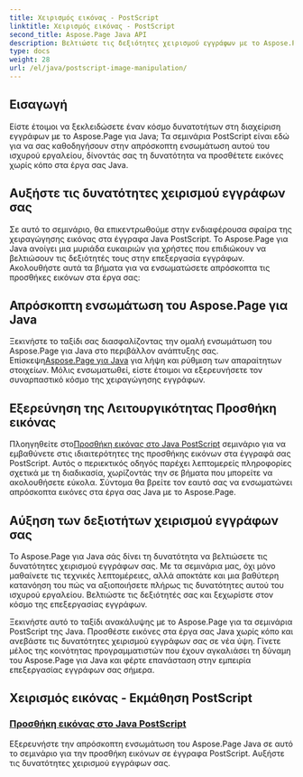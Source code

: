 ```yaml
---
title: Χειρισμός εικόνας - PostScript
linktitle: Χειρισμός εικόνας - PostScript
second_title: Aspose.Page Java API
description: Βελτιώστε τις δεξιότητες χειρισμού εγγράφων με το Aspose.Page για Java. Βουτήξτε στα εκπαιδευτικά μας προγράμματα PostScript, μάθετε να προσθέτετε εικόνες σε Java και αναβαθμίστε τις δυνατότητες του εγγράφου σας.
type: docs
weight: 28
url: /el/java/postscript-image-manipulation/
---
```


## Εισαγωγή

Είστε έτοιμοι να ξεκλειδώσετε έναν κόσμο δυνατοτήτων στη διαχείριση εγγράφων με το Aspose.Page για Java; Τα σεμινάρια PostScript είναι εδώ για να σας καθοδηγήσουν στην απρόσκοπτη ενσωμάτωση αυτού του ισχυρού εργαλείου, δίνοντάς σας τη δυνατότητα να προσθέτετε εικόνες χωρίς κόπο στα έργα σας Java.

## Αυξήστε τις δυνατότητες χειρισμού εγγράφων σας

Σε αυτό το σεμινάριο, θα επικεντρωθούμε στην ενδιαφέρουσα σφαίρα της χειραγώγησης εικόνας στα έγγραφα Java PostScript. Το Aspose.Page για Java ανοίγει μια μυριάδα ευκαιριών για χρήστες που επιδιώκουν να βελτιώσουν τις δεξιότητές τους στην επεξεργασία εγγράφων. Ακολουθήστε αυτά τα βήματα για να ενσωματώσετε απρόσκοπτα τις προσθήκες εικόνων στα έργα σας:

## Απρόσκοπτη ενσωμάτωση του Aspose.Page για Java

 Ξεκινήστε το ταξίδι σας διασφαλίζοντας την ομαλή ενσωμάτωση του Aspose.Page για Java στο περιβάλλον ανάπτυξης σας. Επίσκεψη[Aspose.Page για Java](https://products.aspose.com/page/java) για λήψη και ρύθμιση των απαραίτητων στοιχείων. Μόλις ενσωματωθεί, είστε έτοιμοι να εξερευνήσετε τον συναρπαστικό κόσμο της χειραγώγησης εγγράφων.

## Εξερεύνηση της Λειτουργικότητας Προσθήκη εικόνας

 Πλοηγηθείτε στο[Προσθήκη εικόνας στο Java PostScript](./add-image/) σεμινάριο για να εμβαθύνετε στις ιδιαιτερότητες της προσθήκης εικόνων στα έγγραφά σας PostScript. Αυτός ο περιεκτικός οδηγός παρέχει λεπτομερείς πληροφορίες σχετικά με τη διαδικασία, χωρίζοντάς την σε βήματα που μπορείτε να ακολουθήσετε εύκολα. Σύντομα θα βρείτε τον εαυτό σας να ενσωματώνει απρόσκοπτα εικόνες στα έργα σας Java με το Aspose.Page.

## Αύξηση των δεξιοτήτων χειρισμού εγγράφων σας

Το Aspose.Page για Java σάς δίνει τη δυνατότητα να βελτιώσετε τις δυνατότητες χειρισμού εγγράφων σας. Με τα σεμινάρια μας, όχι μόνο μαθαίνετε τις τεχνικές λεπτομέρειες, αλλά αποκτάτε και μια βαθύτερη κατανόηση του πώς να αξιοποιήσετε πλήρως τις δυνατότητες αυτού του ισχυρού εργαλείου. Βελτιώστε τις δεξιότητές σας και ξεχωρίστε στον κόσμο της επεξεργασίας εγγράφων.

Ξεκινήστε αυτό το ταξίδι ανακάλυψης με το Aspose.Page για τα σεμινάρια PostScript της Java. Προσθέστε εικόνες στα έργα σας Java χωρίς κόπο και ανεβάστε τις δυνατότητες χειρισμού εγγράφων σας σε νέα ύψη. Γίνετε μέλος της κοινότητας προγραμματιστών που έχουν αγκαλιάσει τη δύναμη του Aspose.Page για Java και φέρτε επανάσταση στην εμπειρία επεξεργασίας εγγράφων σας σήμερα.
## Χειρισμός εικόνας - Εκμάθηση PostScript
### [Προσθήκη εικόνας στο Java PostScript](./add-image/)
Εξερευνήστε την απρόσκοπτη ενσωμάτωση του Aspose.Page Java σε αυτό το σεμινάριο για την προσθήκη εικόνων σε έγγραφα PostScript. Αυξήστε τις δυνατότητες χειρισμού εγγράφων σας.